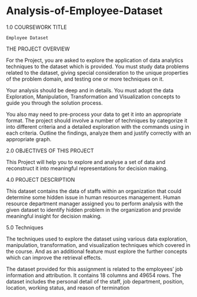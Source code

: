 # Analysis-of-Employee-Dataset

1.0	COURSEWORK TITLE
    
    Employee Dataset

THE PROJECT OVERVIEW

For the Project, you are asked to explore the application of data analytics techniques to the dataset which is provided. You must study data problems related to the dataset, giving special consideration to the unique properties of the problem domain, and testing one or more techniques on it.

Your analysis should be deep and in details. You must adopt the data Exploration, Manipulation, Transformation and Visualization concepts to guide you through the solution process. 

You also may need to pre-process your data to get it into an appropriate format. The project should involve a number of techniques by categorize it into different criteria and a detailed exploration with the commands using in each criteria. Outline the findings, analyze them and justify correctly with an appropriate graph. 
                   
2.0	OBJECTIVES OF THIS PROJECT

This Project will help you to explore and analyse a set of data and reconstruct it into meaningful representations for decision making.


4.0	PROJECT DESCRIPTION

This dataset contains the data of staffs within an organization that could determine some hidden issue in human resources management. Human resource department manager assigned you to perform analysis with the given dataset to identify hidden problem in the organization and provide meaningful insight for decision making. 


5.0 Techniques

The techniques used to explore the dataset using various data exploration, manipulation, transformation, and visualization techniques which covered in the course. And as an additional feature must explore the further concepts which can improve the retrieval effects.

The dataset provided for this assignment is related to the employees’ job information and attribution. It contains 18 columns and 49654 rows. The dataset includes the personal detail of the staff, job department, position, location, working status, and reason of termination
